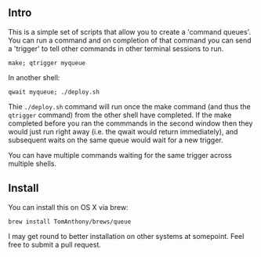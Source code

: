 ## Intro

This is a simple set of scripts that allow you to create a 'command queues'. You can run a command and on completion of that command you can send a 'trigger' to tell other commands in other terminal sessions to run.

    make; qtrigger myqueue

In another shell:

	qwait myqueue; ./deploy.sh

Thie `./deploy.sh` command will run once the make command (and thus the `qtrigger` command) from the other shell have completed. If the make completed before you ran the commmands in the second window then they would just run right away (i.e. the qwait would return immediately), and subsequent waits on the same queue would wait for a new trigger.

You can have multiple commands waiting for the same trigger across multiple shells.

## Install

You can install this on OS X via brew:

	brew install TomAnthony/brews/queue

I may get round to better installation on other systems at somepoint. Feel free to submit a pull request.